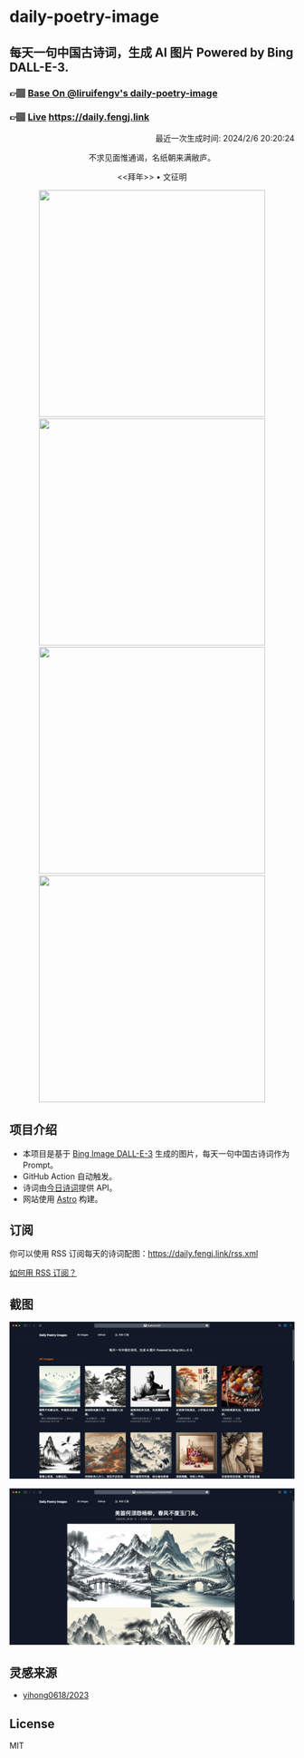 
# daily-poetry-image

## 每天一句中国古诗词，生成 AI 图片 Powered by Bing DALL-E-3.

### 👉🏽 [Base On @liruifengv's daily-poetry-image](https://github.com/liruifengv/daily-poetry-image)

### 👉🏽 [Live](https://daily.fengj.link) https://daily.fengj.link

<p align="right">
  最近一次生成时间: 2024/2/6 20:20:24
</p>
<p align="center">
不求见面惟通谒，名纸朝来满敝庐。
</p>
<p align="center">
<<拜年>> • 文征明
</p>
<p align="center">
<img src="https://tse1.mm.bing.net/th/id/OIG1.ygSy2CsGISwkhfeMre7W" height="400" width="400" />
<img src="https://tse3.mm.bing.net/th/id/OIG1.P4zYppu9z4z_AqFH9c4X" height="400" width="400" />
<img src="https://tse4.mm.bing.net/th/id/OIG1.fXMxpTG.1W.N.3f4xy0q" height="400" width="400" />
<img src="https://tse3.mm.bing.net/th/id/OIG1.8f2vyKgbZPAv1h7TWu_g" height="400" width="400" />
</p>

## 项目介绍

-   本项目是基于 [Bing Image DALL-E-3](https://www.bing.com/images/create) 生成的图片，每天一句中国古诗词作为 Prompt。
-   GitHub Action 自动触发。
-   诗词由[今日诗词](https://www.jinrishici.com/)提供 API。
-   网站使用 [Astro](https://astro.build) 构建。

## 订阅

你可以使用 RSS 订阅每天的诗词配图：https://daily.fengj.link/rss.xml

[如何用 RSS 订阅？](https://zhuanlan.zhihu.com/p/55026716)

## 截图

![图片列表](./screenshots/Snipaste_2023-12-28_21-00-26.png)

![图片详情](./screenshots/Snipaste_2023-12-28_21-00-53.png)

## 灵感来源

-   [yihong0618/2023](https://github.com/yihong0618/2023)

## License

MIT
